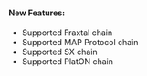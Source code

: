 #### New Features:

- Supported Fraxtal chain
- Supported MAP Protocol chain
- Supported SX chain
- Supported PlatON chain
